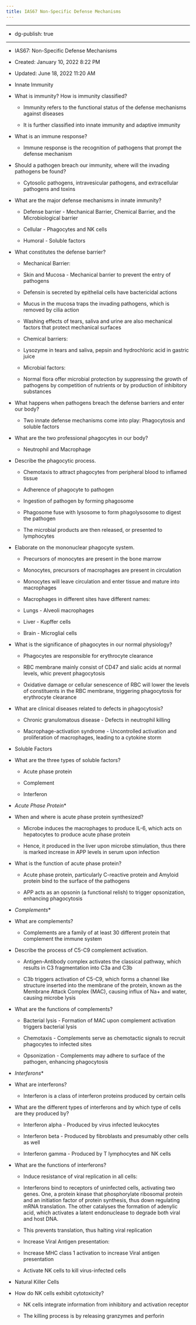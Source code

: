 ```yaml
---
title: IAS67 Non-Specific Defense Mechanisms
---
```


- --

- dg-publish: true

- --

- IAS67: Non-Specific Defense Mechanisms

- Created: January 10, 2022 8:22 PM

- Updated: June 18, 2022 11:20 AM

- Innate Immunity

- What is immunity? How is immunity classified?
	 - Immunity refers to the functional status of the defense mechanisms against diseases

	 - It is further classified into innate immunity and adaptive immunity

- What is an immune response?
	 - Immune response is the recognition of pathogens that prompt the defense mechanism

- Should a pathogen breach our immunity, where will the invading pathogens be found?
	 - Cytosolic pathogens, intravesicular pathogens, and extracellular pathogens and toxins

- What are the major defense mechanisms in innate immunity?
	 - Defense barrier - Mechanical Barrier, Chemical Barrier, and the Microbiological barrier

	 - Cellular - Phagocytes and NK cells

	 - Humoral - Soluble factors

- What constitutes the defense barrier?
	 - Mechanical Barrier:

	 - Skin and Mucosa - Mechanical barrier to prevent the entry of pathogens

	 - Defensin is secreted by epithelial cells have bactericidal actions

	 - Mucus in the mucosa traps the invading pathogens, which is removed by cilia action

	 - Washing effects of tears, saliva and urine are also mechanical factors that protect mechanical surfaces

	 - Chemical barriers:

	 - Lysozyme in tears and saliva, pepsin and hydrochloric acid in gastric juice

	 - Microbial factors:

	 - Normal flora offer microbial protection by suppressing the growth of pathogens by competition of nutrients or by production of inhibitory substances

- What happens when pathogens breach the defense barriers and enter our body?
	 - Two innate defense mechanisms come into play: Phagocytosis and soluble factors

- What are the two professional phagocytes in our body?
	 - Neutrophil and Macrophage

- Describe the phagocytic process.
	 - Chemotaxis to attract phagocytes from peripheral blood to inflamed tissue

	 - Adherence of phagocyte to pathogen 

	 - Ingestion of pathogen by forming phagosome

	 - Phagosome fuse with lysosome to form phagolysosome to digest the pathogen

	 - The microbial products are then released, or presented to lymphocytes

- Elaborate on the mononuclear phagocyte system.
	 - Precursors of monocytes are present in the bone marrow

	 - Monocytes, precursors of macrophages are present in circulation

	 - Monocytes will leave circulation and enter tissue and mature into macrophages

	 - Macrophages in different sites have different names:

	 - Lungs - Alveoli macrophages

	 - Liver - Kupffer cells

	 - Brain - Microglial cells

- What is the significance of phagocytes in our normal physiology?
	 - Phagocytes are responsible for erythrocyte clearance

	 - RBC membrane mainly consist of CD47 and sialic acids at normal levels, whic prevent phagocytosis

	 - Oxidative damage or cellular senescence of RBC will lower the levels of constituents in the RBC membrane, triggering phagocytosis for erythrocyte clearance

- What are clinical diseases related to defects in phagocytosis?
	 - Chronic granulomatous disease - Defects in neutrophil killing

	 - Macrophage-activation syndrome - Uncontrolled activation and proliferation of macrophages, leading to a cytokine storm

- Soluble Factors

- What are the three types of soluble factors?
	 - Acute phase protein

	 - Complement

	 - Interferon

- *Acute Phase Protein**

- When and where is acute phase protein synthesized?
	 - Microbe induces the macrophages to produce IL-6, which acts on hepatocytes to produce acute phase protein

	 - Hence, it produced in the liver upon microbe stimulation, thus there is marked increase in APP levels in serum upon infection

- What is the function of acute phase protein?
	 - Acute phase protein, particularly C-reactive protein and Amyloid protein bind to the surface of the pathogens

	 - APP acts as an opsonin (a functional relish) to trigger opsonization, enhancing phagocytosis

- *Complements**

- What are complements?
	 - Complements are a family of at least 30 different protein that complement the immune system

- Describe the process of C5-C9 complement activation.
	 - Antigen-Antibody complex activates the classical pathway, which results in C3 fragmentation into C3a and C3b

	 - C3b triggers activation of C5-C9, which forms a channel like structure inserted into the membrane of the protein, known as the Membrane Attack Complex (MAC), causing influx of Na+ and water, causing microbe lysis

- What are the functions of complements?
	 - Bacterial lysis - Formation of MAC upon complement activation triggers bacterial lysis

	 - Chemotaxis - Complements serve as chemotactic signals to recruit phagocytes to infected sites

	 - Opsonization - Complements may adhere to surface of the pathogen, enhancing phagocytosis

- *Interferons**

- What are interferons?
	 - Interferon is a class of interferon proteins produced by certain cells

- What are the different types of interferons and by which type of cells are they produced by?
	 - Interferon alpha - Produced by virus infected leukocytes

	 - Interferon beta - Produced by fibroblasts and presumably other cells as well

	 - Interferon gamma - Produced by T lymphocytes and NK cells

- What are the functions of interferons?
	 - Induce resistance of viral replication in all cells:

	 - Interferons bind to receptors of uninfected cells, activating two genes. One, a protein kinase that phosphorylate ribosomal protein and an initiation factor of protein synthesis, thus down regulating mRNA translation. The other catalyses the formation of adenylic acid, which activates a latent endonuclease to degrade both viral and host DNA.

	 - This prevents translation, thus halting viral replication

	 - Increase Viral Antigen presentation:

	 - Increase MHC class 1 activation to increase Viral antigen presentation

	 - Activate NK cells to kill virus-infected cells

- Natural Killer Cells

- How do NK cells exhibit cytotoxicity?
	 - NK cells integrate information from inhibitory and activation receptor

	 - The killing process is by releasing granzymes and perforin
